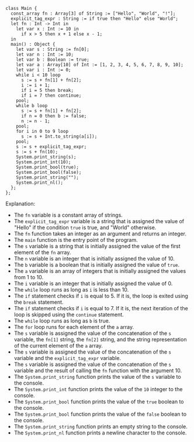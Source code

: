 ```cool
class Main {
  const_array fn : Array[3] of String := ["Hello", "World", "!"];
  explicit_tag_expr : String := if true then "Hello" else "World";
  let fn : Int -> Int in
    let var x : Int := 10 in
      if x > 5 then x + 1 else x - 1;
  in
  main() : Object {
    let var s : String := fn[0];
    let var n : Int := 10;
    let var b : Boolean := true;
    let var a : Array[10] of Int := [1, 2, 3, 4, 5, 6, 7, 8, 9, 10];
    let var i : Int := 0;
    while i < 10 loop
      s := s + fn[1] + fn[2];
      i := i + 1;
      if i = 5 then break;
      if i = 7 then continue;
    pool;
    while b loop
      s := s + fn[1] + fn[2];
      if n = 0 then b := false;
      n := n - 1;
    pool;
    for i in 0 to 9 loop
      s := s + Int.to_string(a[i]);
    pool;
    s := s + explicit_tag_expr;
    s := s + fn(10);
    System.print_string(s);
    System.print_int(10);
    System.print_bool(true);
    System.print_bool(false);
    System.print_string("");
    System.print_nl();
  };
};
```

Explanation:

- The `fn` variable is a constant array of strings.
- The `explicit_tag_expr` variable is a string that is assigned the value of "Hello" if the condition `true` is true, and "World" otherwise.
- The `fn` function takes an integer as an argument and returns an integer.
- The `main` function is the entry point of the program.
- The `s` variable is a string that is initially assigned the value of the first element of the `fn` array.
- The `n` variable is an integer that is initially assigned the value of 10.
- The `b` variable is a boolean that is initially assigned the value of `true`.
- The `a` variable is an array of integers that is initially assigned the values from 1 to 10.
- The `i` variable is an integer that is initially assigned the value of 0.
- The `while` loop runs as long as `i` is less than 10.
- The `if` statement checks if `i` is equal to 5. If it is, the loop is exited using the `break` statement.
- The `if` statement checks if `i` is equal to 7. If it is, the next iteration of the loop is skipped using the `continue` statement.
- The `while` loop runs as long as `b` is true.
- The `for` loop runs for each element of the `a` array.
- The `s` variable is assigned the value of the concatenation of the `s` variable, the `fn[1]` string, the `fn[2]` string, and the string representation of the current element of the `a` array.
- The `s` variable is assigned the value of the concatenation of the `s` variable and the `explicit_tag_expr` variable.
- The `s` variable is assigned the value of the concatenation of the `s` variable and the result of calling the `fn` function with the argument 10.
- The `System.print_string` function prints the value of the `s` variable to the console.
- The `System.print_int` function prints the value of the `10` integer to the console.
- The `System.print_bool` function prints the value of the `true` boolean to the console.
- The `System.print_bool` function prints the value of the `false` boolean to the console.
- The `System.print_string` function prints an empty string to the console.
- The `System.print_nl` function prints a newline character to the console.